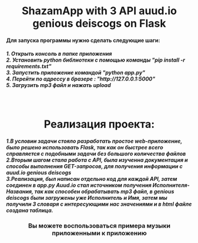<h1 align="center">ShazamApp with 3 API auud.io genious deiscogs on Flask</h1>
<h4>Для запуска программы нужно сделать следующие шаги:</h4>
<h5>1. Открыть консоль в папке приложения<br>
2. Установить python библиотеки с помощью команды "pip install -r requirements.txt"<br>
3. Запустить приложение командой "python app.py"<br>
4. Перейти по адрессу в бразере : "http://127.0.0.1:5000"<br>
5. Загрузить mp3 файл и нажать upload</h5><br>

<h1 align="center">Реализация проекта:</h1>
<h5>1.В условии задачи стояло разработать простое web-приложение, было решено использовать Flask,
так как он быстрее всего справляется с подобными задачи без большого количества файлов<br>
2.Вторым шагом стала работа с API, была изученна документация и способы выполнения GET-запросов,
для получения информации с auud.io genious deiscogs<br>
3.Реализация, был написан отдельно код для каждой API, затем соединен в app.py 
Auud.io стал источником получения Исполнителя-Названия, так как способен обрабатывать 
mp3 файл, в genious deiscogs были загружены уже Исполнитель и Имя, затем мы получили
3 словаря с интересующими нас значениями и в html файле создана таблица.</h5>

<h3 align="center">Вы можете воспользоваться примера музыки приложенными к приложению
